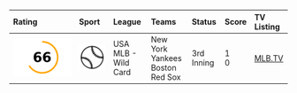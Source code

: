 | Rating                                                                                                                                 | Sport                                                                                                            | League                 | Teams                              | Status     | Score   | TV Listing                                                 |
|:---------------------------------------------------------------------------------------------------------------------------------------|:-----------------------------------------------------------------------------------------------------------------|:-----------------------|:-----------------------------------|:-----------|:--------|:-----------------------------------------------------------|
| <img src="https://raw.githubusercontent.com/BlakeDuncan25/Donut-SVG-Ratings/bac4e4a278175106499642192132b1786a9aec38/66.svg" alt="66"> | <img src="https://raw.githubusercontent.com/BlakeDuncan25/Donut-SVG-Ratings/master/baseball.png" alt="Baseball"> | USA<br>MLB - Wild Card | New York Yankees<br>Boston Red Sox | 3rd Inning | 1<br>0  | <a href="https://www.mlb.com/live-stream-games">MLB.TV</a> |